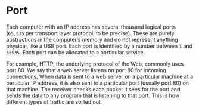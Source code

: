 # Port

Each computer with an IP address has several thousand logical ports (`65,535` per transport layer protocol, to be precise). These are purely abstractions in the computer’s memory and do not represent anything physical, like a USB port. Each port is identified by a number between `1` and `65535`. Each port can be allocated to a particular service.

For example, HTTP, the underlying protocol of the Web, commonly uses port 80. We say that a web server listens on port 80 for incoming connections. When data is sent to a web server on a particular machine at a particular IP address, it is also sent to a particular port (usually port 80) on that machine. The receiver checks each packet it sees for the port and sends the data to any program that is listening to that port. This is how different types of traffic are sorted out.
